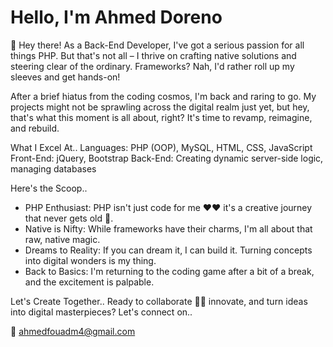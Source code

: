 <h1>Hello, I'm Ahmed Doreno</h1>


👋 Hey there! As a Back-End Developer, I've got a serious passion for all things PHP. But that's not all – I thrive on crafting native solutions and steering clear of the ordinary. Frameworks? Nah, I'd rather roll up my sleeves and get hands-on!

After a brief hiatus from the coding cosmos, I'm back and raring to go. My projects might not be sprawling across the digital realm just yet, but hey, that's what this moment is all about, right? It's time to revamp, reimagine, and rebuild.

What I Excel At..
Languages: PHP (OOP), MySQL, HTML, CSS, JavaScript
Front-End: jQuery, Bootstrap
Back-End: Creating dynamic server-side logic, managing databases

Here's the Scoop..
- PHP Enthusiast: PHP isn't just code for me ❤❤ it's a creative journey that never gets old 💪.
- Native is Nifty: While frameworks have their charms, I'm all about that raw, native magic.
- Dreams to Reality: If you can dream it, I can build it. Turning concepts into digital wonders is my thing.
- Back to Basics: I'm returning to the coding game after a bit of a break, and the excitement is palpable.

Let's Create Together..
Ready to collaborate 🚀🌟 innovate, and turn ideas into digital masterpieces? Let's connect on.. 

💌 ahmedfouadm4@gmail.com
